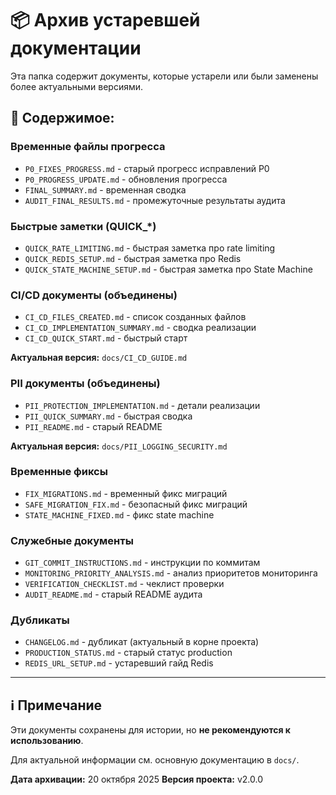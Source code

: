 # 📦 Архив устаревшей документации

Эта папка содержит документы, которые устарели или были заменены более актуальными версиями.

## 📁 Содержимое:

### Временные файлы прогресса
- `P0_FIXES_PROGRESS.md` - старый прогресс исправлений P0
- `P0_PROGRESS_UPDATE.md` - обновления прогресса
- `FINAL_SUMMARY.md` - временная сводка
- `AUDIT_FINAL_RESULTS.md` - промежуточные результаты аудита

### Быстрые заметки (QUICK_*)
- `QUICK_RATE_LIMITING.md` - быстрая заметка про rate limiting
- `QUICK_REDIS_SETUP.md` - быстрая заметка про Redis
- `QUICK_STATE_MACHINE_SETUP.md` - быстрая заметка про State Machine

### CI/CD документы (объединены)
- `CI_CD_FILES_CREATED.md` - список созданных файлов
- `CI_CD_IMPLEMENTATION_SUMMARY.md` - сводка реализации
- `CI_CD_QUICK_START.md` - быстрый старт

**Актуальная версия:** `docs/CI_CD_GUIDE.md`

### PII документы (объединены)
- `PII_PROTECTION_IMPLEMENTATION.md` - детали реализации
- `PII_QUICK_SUMMARY.md` - быстрая сводка
- `PII_README.md` - старый README

**Актуальная версия:** `docs/PII_LOGGING_SECURITY.md`

### Временные фиксы
- `FIX_MIGRATIONS.md` - временный фикс миграций
- `SAFE_MIGRATION_FIX.md` - безопасный фикс миграций
- `STATE_MACHINE_FIXED.md` - фикс state machine

### Служебные документы
- `GIT_COMMIT_INSTRUCTIONS.md` - инструкции по коммитам
- `MONITORING_PRIORITY_ANALYSIS.md` - анализ приоритетов мониторинга
- `VERIFICATION_CHECKLIST.md` - чеклист проверки
- `AUDIT_README.md` - старый README аудита

### Дубликаты
- `CHANGELOG.md` - дубликат (актуальный в корне проекта)
- `PRODUCTION_STATUS.md` - старый статус production
- `REDIS_URL_SETUP.md` - устаревший гайд Redis

---

## ℹ️ Примечание

Эти документы сохранены для истории, но **не рекомендуются к использованию**.

Для актуальной информации см. основную документацию в `docs/`.

**Дата архивации:** 20 октября 2025
**Версия проекта:** v2.0.0
